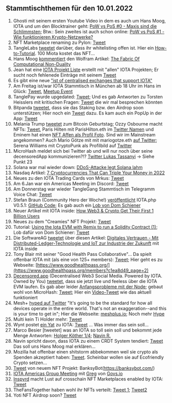 ## Stammtischthemen für den 10.01.2022

1. Ghosti mit seinem ersten Youtube Video in dem es auch um Hans Moog, IOTA und um den Blocktrainer geht: [PoW vs PoS #0 - Maxis sind die Schlimmsten](https://www.youtube.com/watch?v=CYFMdQq2i1o); Btw.: Sein zweites ist auch schon online: [PoW vs PoS #1 - Wie funktionieren Krypto-Netzwerke?](https://www.youtube.com/watch?v=0aTnNCEXUs8)
2. NFT Marketplace renaming zu Pylon: [Tweet](https://twitter.com/NFTIOTA/status/1478106770555944965?s=20)
3. TangleLabs [tweetet](https://twitter.com/Tangle_Labs/status/1478103812397219844?s=20) darüber, dass ihr whitelisting offen ist. Hier ein [How-to-Tutorial](https://nft.tanglelabs.io/info). 100 Miota kostet das NFT... 
4. Hans Moog [kommentiert](https://twitter.com/hus_qy/status/1478122122857877507?s=20) den Wolfram Artikel: [The Fabric Of Computational Non-Duality](https://medium.com/@parecejacob/the-fabric-of-computational-non-duality-227b2daa6ba3)
5. Jean hat eine [IOTA Projekt Liste](https://docs.google.com/spreadsheets/d/1YVdj1iyclMZPoNFFPtEvVvIA4JmskuSfQ_B8cNxkOcw/edit#gid=0) erstellt mit "allen" IOTA Projekten; Er sucht noch fehlenede Einträge mit seinem [Tweet](https://twitter.com/Odd_Kesson/status/1478133195254161413?s=20)
6. Es gibt eine neue ["ist of centralised exchanges that support IOTA"](https://iotaguide.notion.site/List-of-centralised-exchanges-that-support-IOTA-ad3772e3c30949dd9391c53dd3b0caac)
7. Am Freitag ist/war IOTA Stammtisch in München ab 18 Uhr im Hans im Glück: [Tweet](https://twitter.com/IotaMunchen/status/1478287268372697089?s=20), [Meetup Event](https://www.meetup.com/de-DE/IOTA-Muc/events/282490433)
8. TanglePay wurde upgedated: [Tweet](https://twitter.com/tanglepaycom/status/1478201682391871490?s=20); Und es gab Antworten zu Torsten Heisslers mit kritischen Fragen: [Tweet](https://twitter.com//status/1478243696197910530?s=20) die wir mal besprechen könnten
9. Bitpanda [tweetet](https://twitter.com/bitpanda/status/1478324756243963904?s=20), dass sie das Staking bzw. den Airdrop soon unterstützen; Hier noch ein [Tweet](https://twitter.com/bitpanda/status/1478324756243963904?t=b2QFq9nN0Avw_Cq-d0xjsQ) dazu. Es kam auch ein PopUp in der App: [Tweet](https://twitter.com/cryptoninja___/status/1478828891275808769?s=20)
10. Melania Trump [tweetet](https://twitter.com/MELANIATRUMP/status/1478129577402765317?s=20) zum Bitcoin Geburtstag; Ozzy Osbourne macht NFTs: [Tweet](https://twitter.com/OzzyOsbourne/status/1478112053223067648?s=20), Paris Hilten mit ParisHilton.eth im [Twitter Namen](https://twitter.com/ParisHilton) und Eminem hat einen [NFT Affen als Profil Foto](https://twitter.com/Eminem). Sind wir im Mainstream angekommen? Auch Mario Götze mit mit mariogotze.eth [auf Twitter](https://twitter.com/MarioGoetze); Serena Williams mit CryptoPunk als Profilbild auf [Twitter](https://twitter.com/serenawilliams)
11. MicroHash meldet sich bei Twitter ab und will nur noch über seine decensoredApp kommunizieren?!? [Twitter Lukas Tassanyi](https://twitter.com/micro_hash) -> Siehe Punkt 23
12. Solana war mal wieder down: [DDoS-Attacke legt Solana lahm](https://www.btc-echo.de/schlagzeilen/breaking-ddos-attacke-legt-solana-lahm-132260/)
13. Nasdaq Artikel: [7 Cryptocurrencies That Can Triple Your Money in 2022](https://www.nasdaq.com/articles/7-cryptocurrencies-that-can-triple-your-money-in-2022)
14. Neues zu den IOTA Trading Cards von Mrkus: [Tweet](https://twitter.com/FranklMarkus/status/1478803345154449415?s=20)
15. Am 6.Jan war ein Americas Meeting im Discord: [Tweet](https://twitter.com/gregmart/status/1478778985068654595?s=20)
16. Am Donnerstag war wieder TangleGang Stammtisch im Telegramm Voice Chat: [Tweet](https://twitter.com/GangTangleTalk/status/1478729740152459266?s=20)
17. Stefan Braun (Community Hero der Woche!) [veröffentlicht](https://twitter.com/IOTAphp/status/1478765205786177536?t=5ODZfNcMC5nl4RcHXnQUcg&s=19) IOTA.php V0.5.1: [GitHub Code](https://github.com/iota-community/iota.php); Es gab auch ein [Lob von Dom Schiener](https://twitter.com/DomSchiener/status/1478795037773385729?s=20)
18. Neuer Artikel mit IOTA inside: [How Web3 & Crypto Get Their First 1 Billion Users](https://sefear.medium.com/how-web3-crypto-get-their-first-1-billion-users-966253e98ea0)
19. Neues zu dem "Creamies" NFT Projekt: [Tweet](https://twitter.com/iotacreamies/status/1478696915609038855?s=20)
20. Tutorial: [Using the Iota EVM with Remix to run a Solidity Contract (1)](https://buidlassembly.com/iota_evm_remix_solidity_1.html); Lob dafür von Dom Schiener: [Tweet](https://twitter.com/DomSchiener/status/1478671313355091973?s=20)
21. Die SoftwareAG [tweetet](https://twitter.com/SoftwareAG_D/status/1478761469735022596?s=20) über diesen Artikel: [Digitales Vertrauen - Mit Distributed-Ledger-Technologie und IoT zur Industrie der Zukunft](https://www.industry-of-things.de/mit-distributed-ledger-technologie-und-iot-zur-industrie-der-zukunft-a-1080361/) mit IOTA inside
22. Tony Blair mit seiner "Good Health Pass Collaborative"... Da spielt offenbar IOTA mit (als eine von 125+ members): [Tweet](https://twitter.com/CryptoVolk2017/status/1478730415573721089?s=20); Hier geht es zu Webseite: [https://www.goodhealthpass.org/](https://www.goodhealthpass.org/members?c1ea8d49_page=2)
23. [Decensored.app](https://decensored.app/) (Decentralised Web3 Social Media. Powered by IOTA. Owned by You) [tweetet](https://twitter.com/decensored_app/status/1479002614108930049?s=20), dass sie jetzt live und feeless über die IOTA EVM laufen. Es gab aber leider [Anfangsprobleme mit der Node](https://twitter.com/decensored_app/status/1479009068111085568?s=20); gebaut wohl von MicroHash: [Tweet](https://twitter.com/decensored_app/status/1479023892345892865?s=20); Hier ein [Video-Tweet](https://twitter.com/decensored_app/status/1479034224745365508?s=20) wie das aktuell funktioniert
24. Mesh+ [hyped auf Twitter](https://twitter.com/iotaMESH/status/1478685708508225539?s=20) "It's going to be the standard for how all devices operate in the entire world. That's not an exaggeration--and this is your time to get in"; Hier die Webseite: [meshplus.io](https://meshplus.io/); Noch mehr [Hype](https://twitter.com/iotaMESH/status/1479421053881356289?s=20)
25. Multi kein Ti Holder mehr: [Tweet](https://twitter.com/multifolio/status/1479000533377564675?s=20)
26. Wynt postet [ein Yat](https://y.at/☁💎🦋💎☁) zu IOTA: [Tweet](https://twitter.com/wynt_tnyw/status/1478796215164841987?s=20) ... Was immer das sein soll...
27. Marco Besier [tweetet] was an IOTA so toll sein soll und bekommt jede Menge Antworten: [Holger Köther 1/4](https://twitter.com/HolgerKoether/status/1478994063064014850?s=20); [Navin R.](https://twitter.com/navinram999/status/1479013493076643842?s=20)
28. Navin spricht davon, dass IOTA zu einem CRDT System tendiert: [Tweet](https://twitter.com/navinram999/status/1479191058537926662?s=20) Das soll uns Hans Moog mal erklären...
29. Mozilla hat offenbar einen shitstorm abbekommen weil sie crypto als Spenden akzeptiert haben: [Tweet](https://twitter.com/mozilla/status/1479143340159422468?s=20). Scheinbar wollen sie auf Ecofriendly Crypto setzen...
30. [Tweet](https://twitter.com/banksybots/status/1478873385052610560?s=20) von neuem NFT Projekt: BanksyBot(https://banksybot.com/)
31. [IOTA Americas Group Meeting](https://www.youtube.com/watch?v=rbeDT4NdcO8&feature=youtu.be) mit [Greg](https://twitter.com/gregmart/status/1478803689225609217) von [Govs.io](govs.io)
32. [Inspyrd](https://inspyrd.io/) macht Lust auf crosschain NFT Marketplaces enabled by IOTA: [Tweet](https://twitter.com/inspyrdNFT/status/1478711454580846602?s=20)
33. TheFansTogether haben wohl ihr NFTs verteilt: [Tweet 1](https://twitter.com/TheFansTogether/status/1479231151629815809?s=20); [Tweet2](https://twitter.com/TheFansTogether/status/1479231660394745856?s=20)
34. Yoti NFT Airdrop soon? [Tweet](https://twitter.com/lexienft/status/1479427751748808711?s=20)
